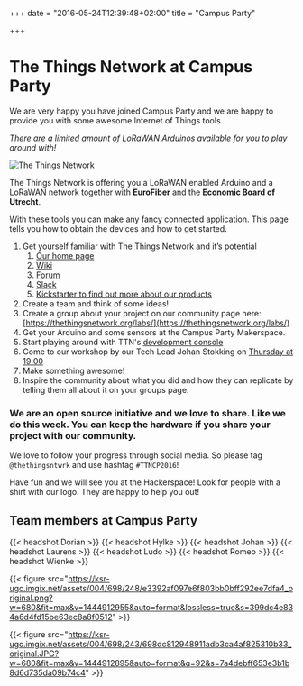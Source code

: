 +++
date = "2016-05-24T12:39:48+02:00"
title = "Campus Party"

+++

# The Things Network at Campus Party

We are very happy you have joined Campus Party and we are happy to provide you with some awesome Internet of Things tools.

_There are a limited amount of LoRaWAN Arduinos available for you to play around with!_

![The Things Network](https://thethingsnetwork.org/static/ttn/media/The%20Things%20Uitlijning.svg)

The Things Network is offering you a LoRaWAN enabled Arduino and a LoRaWAN network together with **EuroFiber** and the **Economic Board of Utrecht**.

With these tools you can make any fancy connected application. This page tells you how to obtain the devices and how to get started.

1. Get yourself familiar with The Things Network and it’s potential
    1. [Our home page](http://www.thethingsnetwork.org)
    2. [Wiki](http://staging.thethingsnetwork.org/wiki/Home)
    3. [Forum](http://forum.thethingsnetwork.org)
    4. [Slack](http://slack.thethingsnetwork.org)
    5. [Kickstarter to find out more about our products](https://www.kickstarter.com/projects/419277966/the-things-network)
2. Create a team and think of some ideas!
3. Create a group about your project on our community page here: [https://thethingsnetwork.org/labs/](https://thethingsnetwork.org/labs/)
4. Get your Arduino and some sensors at the Campus Party Makerspace.
5. Start playing around with TTN's [development console](http://staging.thethingsnetwork.org/applications)
6. Come to our workshop by our Tech Lead Johan Stokking on [Thursday at 19:00](http://campuse.ro/events/campus-party-europe-2016/workshop/workshop-iot-johan-stokking-cpeu4/)
7. Make something awesome!
8. Inspire the community about what you did and how they can replicate by telling them all about it on your groups page.

### We are an open source initiative and we love to share. Like we do this week. You can keep the hardware if you share your project with our community.

We love to follow your progress through social media. So please tag `@thethingsntwrk` and use hashtag `#TTNCP2016`!

Have fun and we will see you at the Hackerspace! Look for people with a shirt with our logo. They are happy to help you out!

## Team members at Campus Party

{{< headshot Dorian >}}
{{< headshot Hylke >}}
{{< headshot Johan >}}
{{< headshot Laurens >}}
{{< headshot Ludo >}}
{{< headshot Romeo >}}
{{< headshot Wienke >}}

{{< figure src="https://ksr-ugc.imgix.net/assets/004/698/248/e3392af097e6f803bb0bff292ee7dfa4_original.png?w=680&fit=max&v=1444912955&auto=format&lossless=true&s=399dc4e834a6d4fd15be63ec8a8f0512" >}}

{{< figure src="https://ksr-ugc.imgix.net/assets/004/698/243/698dc812948911adb3ca4af825310b33_original.JPG?w=680&fit=max&v=1444912895&auto=format&q=92&s=7a4debff653e3b1b8d6d735da09b74c4" >}}
